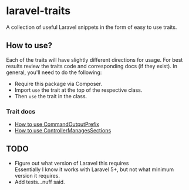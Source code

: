 # laravel-traits
A collection of useful Laravel snippets in the form of easy to use traits.

## How to use?
Each of the traits will have slightly different directions for usage. For best results review the traits code and corresponding docs (if they exist). In general, you'll need to do the following:
* Require this package via Composer.
* Import `use` the trait at the top of the respective class.
* Then `use` the trait in the class.

### Trait docs
* [How to use CommandOutputPrefix](docs/01-CommandOutputPrefix.md)
* [How to use ControllerManagesSections](docs/02-ControllerManagesSections.md)

## TODO
- Figure out what version of Laravel this requires  
Essentially I know it works with Laravel 5+, but not what minimum version it requires.
- Add tests...nuff said.
